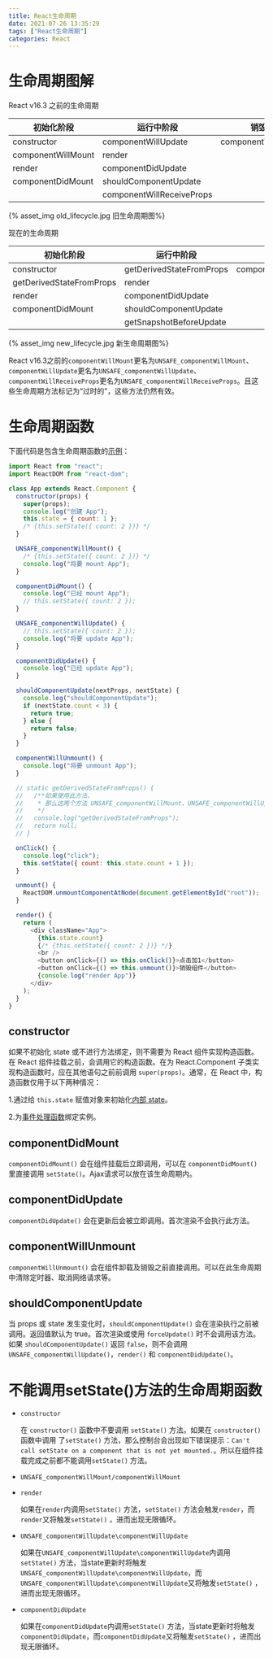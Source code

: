 ```yaml
---
title: React生命周期
date: 2021-07-26 13:35:29
tags: ["React生命周期"]
categories: React
---
```


# 生命周期图解

React v16.3 之前的生命周期

| 初始化阶段         | 运行中阶段                | 销毁阶段             |
| ------------------ | ------------------------- | -------------------- |
| constructor        | componentWillUpdate       | componentWillUnmount |
| componentWillMount | render                    |                      |
| render             | componentDidUpdate        |                      |
| componentDidMount  | shouldComponentUpdate     |                      |
|                    | componentWillReceiveProps |                      |

{% asset_img old_lifecycle.jpg  旧生命周期图%}

现在的生命周期

| 初始化阶段               | 运行中阶段               | 销毁阶段             |
| ------------------------ | ------------------------ | -------------------- |
| constructor              | getDerivedStateFromProps | componentWillUnmount |
| getDerivedStateFromProps | render                   |                      |
| render                   | componentDidUpdate       |                      |
| componentDidMount        | shouldComponentUpdate    |                      |
|                          | getSnapshotBeforeUpdate  |                      |

{% asset_img new_lifecycle.jpg  新生命周期图%}

React v16.3之前的`componentWillMount`更名为`UNSAFE_componentWillMount`、`componentWillUpdate`更名为`UNSAFE_componentWillUpdate`、`componentWillReceiveProps`更名为`UNSAFE_componentWillReceiveProps`。且这些生命周期方法标记为“过时的"，这些方法仍然有效。



# 生命周期函数

下面代码是包含生命周期函数的[示例](https://codesandbox.io/s/practical-bush-gt5k6?file=/src/App.js)：

<!-- more -->

````javascript
import React from "react";
import ReactDOM from "react-dom";

class App extends React.Component {
  constructor(props) {
    super(props);
    console.log("创建 App");
    this.state = { count: 1 };
    /* {this.setState({ count: 2 })} */
  }

  UNSAFE_componentWillMount() {
    /* {this.setState({ count: 2 })} */
    console.log("将要 mount App");
  }

  componentDidMount() {
    console.log("已经 mount App");
    // this.setState({ count: 2 });
  }

  UNSAFE_componentWillUpdate() {
    // this.setState({ count: 2 });
    console.log("将要 update App");
  }

  componentDidUpdate() {
    console.log("已经 update App");
  }

  shouldComponentUpdate(nextProps, nextState) {
    console.log("shouldComponentUpdate");
    if (nextState.count < 3) {
      return true;
    } else {
      return false;
    }
  }

  componentWillUnmount() {
    console.log("将要 unmount App");
  }

  // static getDerivedStateFromProps() {
  //   /**如果使用此方法，
  //    * 那么这两个方法 UNSAFE_componentWillMount、UNSAFE_componentWillUpdate 不能同时使用
  //    */
  //   console.log("getDerivedStateFromProps");
  //   return null;
  // }

  onClick() {
    console.log("click");
    this.setState({ count: this.state.count + 1 });
  }

  unmount() {
    ReactDOM.unmountComponentAtNode(document.getElementById("root"));
  }

  render() {
    return (
      <div className="App">
        {this.state.count}
        {/* {this.setState({ count: 2 })} */}
        <br />
        <button onClick={() => this.onClick()}>点击加1</button>
        <button onClick={() => this.unmount()}>销毁组件</button>
        {console.log("render App")}
      </div>
    );
  }
}
````



## constructor

如果不初始化 state 或不进行方法绑定，则不需要为 React 组件实现构造函数。在 React 组件挂载之前，会调用它的构造函数。在为 React.Component 子类实现构造函数时，应在其他语句之前前调用 `super(props)`。通常，在 React 中，构造函数仅用于以下两种情况：

  1.通过给 `this.state` 赋值对象来初始化[内部 state](https://react.docschina.org/docs/state-and-lifecycle.html)。

  2.为[事件处理函数](https://react.docschina.org/docs/handling-events.html)绑定实例。

## componentDidMount

`componentDidMount()` 会在组件挂载后立即调用，可以在 `componentDidMount()` 里直接调用 `setState()`。Ajax请求可以放在该生命周期内。

## componentDidUpdate

`componentDidUpdate()` 会在更新后会被立即调用。首次渲染不会执行此方法。

## componentWillUnmount

`componentWillUnmount()` 会在组件卸载及销毁之前直接调用。可以在此生命周期中清除定时器、取消网络请求等。

## shouldComponentUpdate

当 props 或 state 发生变化时，`shouldComponentUpdate()` 会在渲染执行之前被调用。返回值默认为 true。首次渲染或使用 `forceUpdate()` 时不会调用该方法。如果 `shouldComponentUpdate()` 返回 `false`，则不会调用 `UNSAFE_componentWillUpdate()`，`render()` 和 `componentDidUpdate()`。



# 不能调用setState()方法的生命周期函数

- `constructor`

  在 `constructor()` 函数中不要调用 `setState()` 方法。如果在 `constructor()` 函数中调用 了`setState()` 方法，那么控制台会出现如下错误提示：`Can't call setState on a component that is not yet mounted.`。所以在组件挂载完成之前都不能调用`setState()` 方法。

- `UNSAFE_componentWillMount/componentWillMount`

- `render`

  如果在`render`内调用`setState()` 方法，`setState()` 方法会触发`render`，而`render`又将触发`setState()` ，进而出现无限循环。

- `UNSAFE_componentWillUpdate\componentWillUpdate`

  如果在`UNSAFE_componentWillUpdate\componentWillUpdate`内调用`setState()` 方法，当state更新时将触发`UNSAFE_componentWillUpdate\componentWillUpdate`，而`UNSAFE_componentWillUpdate\componentWillUpdate`又将触发`setState()` ，进而出现无限循环。

- `componentDidUpdate`

  如果在`componentDidUpdate`内调用`setState()` 方法，当state更新时将触发`componentDidUpdate`，而`componentDidUpdate`又将触发`setState()` ，进而出现无限循环。

